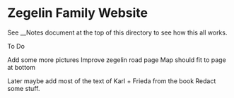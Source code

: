 # Zegelin Family Website

See __Notes document at the top of this directory to see how this all works.


To Do

Add some more pictures
Improve zegelin road page
    Map should fit to page at bottom

Later maybe add most of the text of Karl + Frieda from the book
    Redact some stuff.
